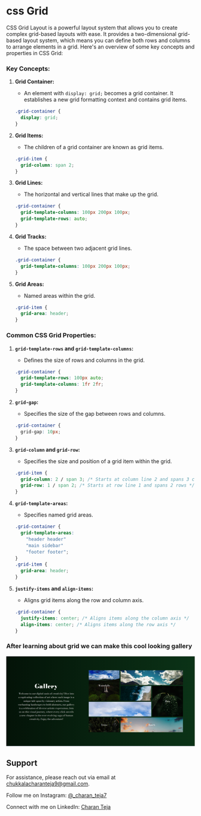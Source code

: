 # css Grid

CSS Grid Layout is a powerful layout system that allows you to create complex grid-based layouts with ease. It provides a two-dimensional grid-based layout system, which means you can define both rows and columns to arrange elements in a grid. Here's an overview of some key concepts and properties in CSS Grid:
### Key Concepts:

1. **Grid Container:**
   - An element with `display: grid;` becomes a grid container. It establishes a new grid formatting context and contains grid items.

   ```css
   .grid-container {
     display: grid;
   }
   ```

2. **Grid Items:**
   - The children of a grid container are known as grid items.

   ```css
   .grid-item {
     grid-column: span 2;
   }
   ```

3. **Grid Lines:**
   - The horizontal and vertical lines that make up the grid.

   ```css
   .grid-container {
     grid-template-columns: 100px 200px 100px;
     grid-template-rows: auto;
   }
   ```

4. **Grid Tracks:**
   - The space between two adjacent grid lines.

   ```css
   .grid-container {
     grid-template-columns: 100px 200px 100px;
   }
   ```

5. **Grid Areas:**
   - Named areas within the grid.

   ```css
   .grid-item {
     grid-area: header;
   }
   ```

### Common CSS Grid Properties:

1. **`grid-template-rows` and `grid-template-columns`:**
   - Defines the size of rows and columns in the grid.

   ```css
   .grid-container {
     grid-template-rows: 100px auto;
     grid-template-columns: 1fr 2fr;
   }
   ```

2. **`grid-gap`:**
   - Specifies the size of the gap between rows and columns.

   ```css
   .grid-container {
     grid-gap: 10px;
   }
   ```

3. **`grid-column` and `grid-row`:**
   - Specifies the size and position of a grid item within the grid.

   ```css
   .grid-item {
     grid-column: 2 / span 3; /* Starts at column line 2 and spans 3 columns */
     grid-row: 1 / span 2; /* Starts at row line 1 and spans 2 rows */
   }
   ```

4. **`grid-template-areas`:**
   - Specifies named grid areas.

   ```css
   .grid-container {
     grid-template-areas:
       "header header"
       "main sidebar"
       "footer footer";
   }
   .grid-item {
     grid-area: header;
   }
   ```

5. **`justify-items` and `align-items`:**
   - Aligns grid items along the row and column axis.

   ```css
   .grid-container {
     justify-items: center; /* Aligns items along the column axis */
     align-items: center; /* Aligns items along the row axis */
   }
   ```
### After learning about grid we can make this cool looking gallery

![gallery preview](../assets/grid.png)

## Support

For assistance, please reach out via email at chukkalacharanteja9@gmail.com.

Follow me on Instagram: [@_charan_teja7](https://www.instagram.com/_charan_teja7/)

Connect with me on LinkedIn: [Charan Teja](https://www.linkedin.com/in/charanteja177/)
